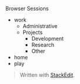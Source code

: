 Browser Sessions
* work
	* Administrative
	* Projects
		* Development
		* Research
		* Other
* home
* play

> Written with [StackEdit](https://stackedit.io/).
<!--stackedit_data:
eyJoaXN0b3J5IjpbNTU3MTcwN119
-->
